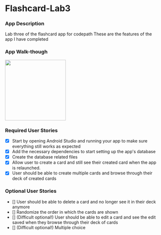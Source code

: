 # Flashcard-Lab3
### App Description
Lab three of the flashcard app for codepath
These are the features of the app I have completed
### App Walk-though
<img src="flashcard-appLab2.gif" width=200><br>
### Required User Stories
- [X] Start by opening Android Studio and running your app to make sure everything still works as expected
- [X]  Add the necessary dependencies to start setting up the app's database
- [X] Create the database related files
- [X] Allow user to create a card and still see their created card when the app is relaunched.
- [X] User should be able to create multiple cards and browse through their deck of created cards
### Optional User Stories
- []  User should be able to delete a card and no longer see it in their deck anymore
- [] Randomize the order in which the cards are shown
- [] (Difficult optional!) User should be able to edit a card and see the edit saved when they browse through their deck of cards
- []  (Difficult optional!) Multiple choice
